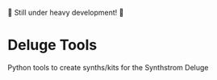 🚨 Still under heavy development! 🚨

# Deluge Tools



Python tools to create synths/kits for the Synthstrom Deluge

